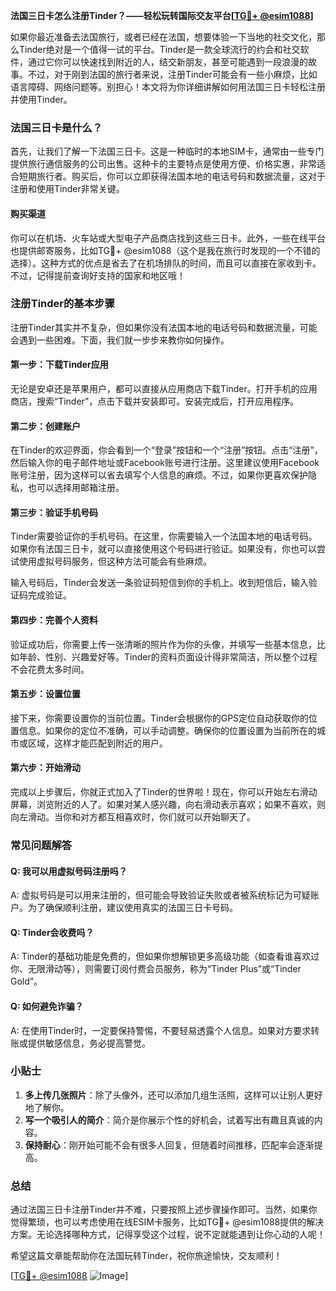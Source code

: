 **法国三日卡怎么注册Tinder？——轻松玩转国际交友平台[[TG💪+ @esim1088](https://t.me/s/esim1088)]**

如果你最近准备去法国旅行，或者已经在法国，想要体验一下当地的社交文化，那么Tinder绝对是一个值得一试的平台。Tinder是一款全球流行的约会和社交软件，通过它你可以快速找到附近的人，结交新朋友，甚至可能遇到一段浪漫的故事。不过，对于刚到法国的旅行者来说，注册Tinder可能会有一些小麻烦，比如语言障碍、网络问题等。别担心！本文将为你详细讲解如何用法国三日卡轻松注册并使用Tinder。

### 法国三日卡是什么？

首先，让我们了解一下法国三日卡。这是一种临时的本地SIM卡，通常由一些专门提供旅行通信服务的公司出售。这种卡的主要特点是使用方便、价格实惠，非常适合短期旅行者。购买后，你可以立即获得法国本地的电话号码和数据流量，这对于注册和使用Tinder非常关键。

#### 购买渠道

你可以在机场、火车站或大型电子产品商店找到这些三日卡。此外，一些在线平台也提供邮寄服务，比如TG💪+ @esim1088（这个是我在旅行时发现的一个不错的选择）。这种方式的优点是省去了在机场排队的时间，而且可以直接在家收到卡。不过，记得提前查询好支持的国家和地区哦！

### 注册Tinder的基本步骤

注册Tinder其实并不复杂，但如果你没有法国本地的电话号码和数据流量，可能会遇到一些困难。下面，我们就一步步来教你如何操作。

#### 第一步：下载Tinder应用

无论是安卓还是苹果用户，都可以直接从应用商店下载Tinder。打开手机的应用商店，搜索“Tinder”，点击下载并安装即可。安装完成后，打开应用程序。

#### 第二步：创建账户

在Tinder的欢迎界面，你会看到一个“登录”按钮和一个“注册”按钮。点击“注册”，然后输入你的电子邮件地址或Facebook账号进行注册。这里建议使用Facebook账号注册，因为这样可以省去填写个人信息的麻烦。不过，如果你更喜欢保护隐私，也可以选择用邮箱注册。

#### 第三步：验证手机号码

Tinder需要验证你的手机号码。在这里，你需要输入一个法国本地的电话号码。如果你有法国三日卡，就可以直接使用这个号码进行验证。如果没有，你也可以尝试使用虚拟号码服务，但这种方法可能会有些麻烦。

输入号码后，Tinder会发送一条验证码短信到你的手机上。收到短信后，输入验证码完成验证。

#### 第四步：完善个人资料

验证成功后，你需要上传一张清晰的照片作为你的头像，并填写一些基本信息，比如年龄、性别、兴趣爱好等。Tinder的资料页面设计得非常简洁，所以整个过程不会花费太多时间。

#### 第五步：设置位置

接下来，你需要设置你的当前位置。Tinder会根据你的GPS定位自动获取你的位置信息。如果你的定位不准确，可以手动调整。确保你的位置设置为当前所在的城市或区域，这样才能匹配到附近的用户。

#### 第六步：开始滑动

完成以上步骤后，你就正式加入了Tinder的世界啦！现在，你可以开始左右滑动屏幕，浏览附近的人了。如果对某人感兴趣，向右滑动表示喜欢；如果不喜欢，则向左滑动。当你和对方都互相喜欢时，你们就可以开始聊天了。

### 常见问题解答

#### Q: 我可以用虚拟号码注册吗？
A: 虚拟号码是可以用来注册的，但可能会导致验证失败或者被系统标记为可疑账户。为了确保顺利注册，建议使用真实的法国三日卡号码。

#### Q: Tinder会收费吗？
A: Tinder的基础功能是免费的，但如果你想解锁更多高级功能（如查看谁喜欢过你、无限滑动等），则需要订阅付费会员服务，称为“Tinder Plus”或“Tinder Gold”。

#### Q: 如何避免诈骗？
A: 在使用Tinder时，一定要保持警惕，不要轻易透露个人信息。如果对方要求转账或提供敏感信息，务必提高警觉。

### 小贴士

1. **多上传几张照片**：除了头像外，还可以添加几组生活照，这样可以让别人更好地了解你。
2. **写一个吸引人的简介**：简介是你展示个性的好机会，试着写出有趣且真诚的内容。
3. **保持耐心**：刚开始可能不会有很多人回复，但随着时间推移，匹配率会逐渐提高。

### 总结

通过法国三日卡注册Tinder并不难，只要按照上述步骤操作即可。当然，如果你觉得繁琐，也可以考虑使用在线ESIM卡服务，比如TG💪+ @esim1088提供的解决方案。无论选择哪种方式，记得享受这个过程，说不定就能遇到让你心动的人呢！

希望这篇文章能帮助你在法国玩转Tinder，祝你旅途愉快，交友顺利！

[[TG💪+ @esim1088](https://t.me/s/esim1088) ![Image](https://i.postimg.cc/4NQfJmqS/Snipaste-2025-05-13-00-14-12.png)]